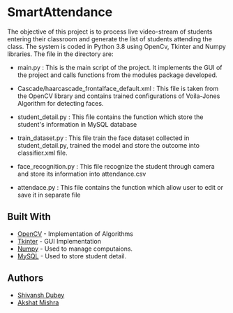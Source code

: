 # SmartAttendance

The objective of this project is to process live video-stream of students entering their classroom and generate the list of students attending the class.
The system is coded in Python 3.8 using OpenCv, Tkinter and Numpy libraries.
The file in the directory are:
* main.py : This is the main  script of the project.
                    It implements the GUI of the project and calls functions from the modules package developed.

* Cascade/haarcascade_frontalface_default.xml : This file is taken from the OpenCV library and contains trained configurations of Voila-Jones Algorithm for detecting faces.

* student_detail.py : This file contains the function which store the student's information in MySQL database

* train_dataset.py : This file train the face dataset collected in student_detail.py, trained the model and store the outcome into classifier.xml file.

* face_recognition.py : This file recognize the student through camera and store its information into attendance.csv

* attendace.py : This file contains the function which allow user to edit or save it in separate file
   
   
## Built With

* [OpenCV](https://docs.opencv.org/master/) - Implementation of Algorithms
* [Tkinter](https://docs.python.org/3/library/tk.html) - GUI Implementation
* [Numpy](http://www.numpy.org/) - Used to manage computaions.
* [MySQL](https://dev.mysql.com/doc/) - Used to store student detail.


## Authors

- [Shivansh Dubey](https://github.com/Shvianshdubey280)
- [Akshat Mishra](https://github.com/harshabhatt001)